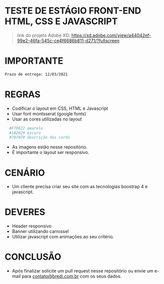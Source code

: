 # TESTE DE ESTÁGIO FRONT-END HTML, CSS E JAVASCRIPT
> link do projeto Adobe XD: https://xd.adobe.com/view/a44042ef-99e2-46fa-545c-ce4f6686b811-d271/?fullscreen

# IMPORTANTE
```sh 
Prazo de entrega: 12/03/2021
```

# REGRAS
 - Codificar o layout em CSS, HTML e Javascript
 - Usar font montsserat (google fonts)
 - Usar as cores utilizadas no layout
 ```sh
   #F7D622 amarelo
   #1B2629 escuro
   #707070 descrição dos cards
 ```
 - As imagens estão nesse repositório.
 - É importante o layout ser responsivo.

# CENÁRIO
 - Um cliente precisa criar seu site com as tecnologias boostrap 4 e javascript.

# DEVERES
 - Header responsivo
 - Banner utilizando carrossel
 - Utilizar javascript com animações ao seu critério.

# CONCLUSÃO
- Após finalizar solicite um pull request nesse repositório ou envie um e-mail para contato@bredi.com.br com os seus dados.
